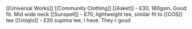 [[Universal Works]]
[[Community Clothing]]
[[Asket]] - £30, 180gsm. Good fit. Mid wide neck
[[Sunspell]] - £70, lightweight tee, similar fit to [[COS]] tee
[[Uniqlo]] - £20 supima tee, I have. They r good